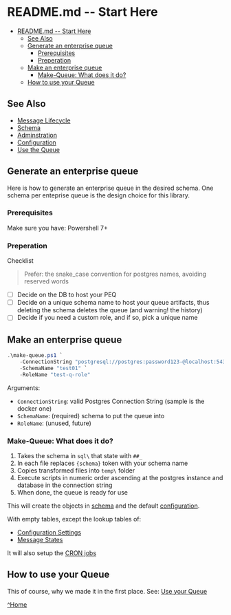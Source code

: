 # README.md -- Start Here

- [README.md -- Start Here](#readmemd----start-here)
  - [See Also](#see-also)
  - [Generate an enterprise queue](#generate-an-enterprise-queue)
    - [Prerequisites](#prerequisites)
    - [Preperation](#preperation)
  - [Make an enterprise queue](#make-an-enterprise-queue)
    - [Make-Queue: What does it do?](#make-queue-what-does-it-do)
  - [How to use your Queue](#how-to-use-your-queue)

## See Also
- [Message Lifecycle](./MESSAGE_LIFECYCLE.md)
- [Schema](./SCHEMA.md)
- [Adminstration](./PEQ_ADMIN.md)
- [Configuration](./CONFIG.md)
- [Use the Queue](./USE_QUEUE.md)

## Generate an enterprise queue

Here is how to generate an enterprise queue in the desired schema. One schema per enteprise queue is the design choice for this library.

### Prerequisites

Make sure you have: Powershell 7+

### Preperation

Checklist

> Prefer: the snake_case convention for postgres names, avoiding reserved words

- [ ] Decide on the DB to host your PEQ
- [ ] Decide on a unique schema name to host your queue artifacts, thus deleting the schema deletes the queue (and warning! the history)
- [ ] Decide if you need a custom role, and if so, pick a unique name

## Make an enterprise queue

```powershell
.\make-queue.ps1 `
    -ConnectionString "postgresql://postgres:password123-@localhost:5432/postgres" `
    -SchemaName "test01" `
    -RoleName "test-q-role"
```

Arguments:
- `ConnectionString`: valid Postgres Connection String (sample is the docker one)
- `SchemaName`: (required) schema to put the queue into
- `RoleName`: (unused, future)

### Make-Queue: What does it do?

1. Takes the schema in `sql\` that state with `##_`
2. In each file replaces `{schema}` token with your schema name
3. Copies transformed files into `temp\` folder
4. Execute scripts in numeric order ascending at the postgres instance and database in the connection string
5. When done, the queue is ready for use

This will create the objects in [schema](./SCHEMA.md) and the default [configuration](./CONFIG.md).

With empty tables, except the lookup tables of:

- [Configuration Settings](../data/sql/700_queue_configuration_Data.sql)
- [Message States](../data/sql/702_message_state_Data.sql)

It will also setup the [CRON jobs](./PEQ_ADMIN.md#scheduled-jobs)

## How to use your Queue

This of course, why we made it in the first place. See: [Use your Queue](./USE_QUEUE.md)

[^Home](../README.md)
